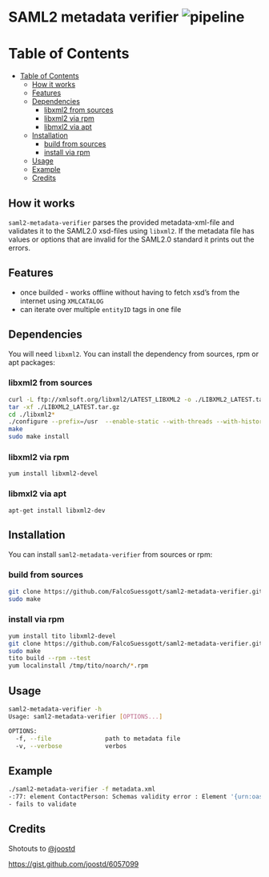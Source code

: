 # SAML2 metadata verifier ![pipeline](https://github.com/FalcoSuessgott/saml2-metadata-verifier/workflows/pipeline/badge.svg)

Table of Contents
=================

   * [Table of Contents](#table-of-contents)
      * [How it works](#how-it-works)
      * [Features](#features)
      * [Dependencies](#dependencies)
         * [libxml2 from sources](#libxml2-from-sources)
         * [libxml2 via rpm](#libxml2-via-rpm)
         * [libmxl2 via apt](#libmxl2-via-apt)
      * [Installation](#installation)
         * [build from sources](#build-from-sources)
         * [install via rpm](#install-via-rpm)
      * [Usage](#usage)
      * [Example](#example)
      * [Credits](#credits)


## How it works
`saml2-metadata-verifier` parses the provided metadata-xml-file and validates it to the SAML2.0 xsd-files using `libxml2`. If the metadata file has values or options that are invalid for the SAML2.0 standard it prints out the errors. 

## Features
* once builded - works offline without having to fetch xsd’s from the internet using `XMLCATALOG`
* can iterate over multiple `entityID` tags in one file


## Dependencies
You will need `libxml2`. You can install the dependency from sources, rpm or apt packages:

###  libxml2 from sources
```bash
curl -L ftp://xmlsoft.org/libxml2/LATEST_LIBXML2 -o ./LIBXML2_LATEST.tar.gz
tar -xf ./LIBXML2_LATEST.tar.gz
cd ./libxml2*
./configure --prefix=/usr  --enable-static --with-threads --with-history
make
sudo make install
```

### libxml2 via rpm
```
yum install libxml2-devel
```

### libmxl2 via apt
```
apt-get install libxml2-dev
```

## Installation
You can install `saml2-metadata-verifier` from sources or rpm:

### build from sources
```bash
git clone https://github.com/FalcoSuessgott/saml2-metadata-verifier.git
sudo make
```

### install via rpm
```bash
yum install tito libxml2-devel
git clone https://github.com/FalcoSuessgott/saml2-metadata-verifier.git
sudo make
tito build --rpm --test
yum localinstall /tmp/tito/noarch/*.rpm
```

## Usage
```bash
saml2-metadata-verifier -h                             
Usage: saml2-metadata-verifier [OPTIONS...]

OPTIONS:
  -f, --file               path to metadata file
  -v, --verbose            verbos
```

## Example
```bash
./saml2-metadata-verifier -f metadata.xml
-:77: element ContactPerson: Schemas validity error : Element '{urn:oasis:names:tc:SAML:2.0:metadata}ContactPerson', attribute 'contactType': [facet 'enumeration'] The value 'developer' is not an element of the set {'technical', 'support', 'administrative', 'billing', 'other'}.
- fails to validate
```

## Credits
Shotouts to [@joostd](https://gist.github.com/joostd)

https://gist.github.com/joostd/6057099

